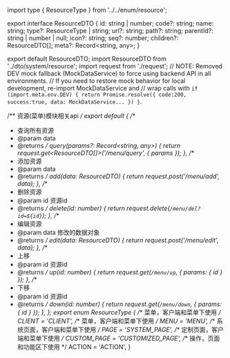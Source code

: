 import type { ResourceType } from '../../enum/resource';

export interface ResourceDTO {
  id: string | number;
  code?: string;
  name: string;
  type?: ResourceType | string;
  url?: string;
  path?: string;
  parentId?: string | number | null;
  icon?: string;
  seq?: number;
  children?: ResourceDTO[];
  meta?: Record<string, any>;
}

export default ResourceDTO;
import ResourceDTO from '../dto/system/resource';
import request from './request';
// NOTE: Removed DEV mock fallback (MockDataService) to force using backend API in all environments.
// If you need to restore mock behavior for local development, re-import MockDataService and
// wrap calls with `if (import.meta.env.DEV) { return Promise.resolve({ code:200, success:true, data: MockDataService... }) }`.

/** 资源(菜单)模块相关api */
export default {
  /**
   * 查询所有资源
   * @param data
   * @returns
   */
  query(params?: Record<string, any>) {
    return request.get<ResourceDTO[]>('/menu/query', { params });
  },
  /**
   * 添加资源
   * @param data
   * @returns
   */
  add(data: ResourceDTO) {
    return request.post('/menu/add', data);
  },
  /**
   * 删除资源
   * @param id 资源id
   * @returns
   */
  delete(id: number) {
    return request.delete(`/menu/del?id=${id}`);
  },
  /**
   * 编辑资源
   * @param data 修改的数据对象
   * @returns
   */
  edit(data: ResourceDTO) {
    return request.post('/menu/edit', data);
  },
  /**
   * 上移
   * @param id 资源id
   * @returns
   */
  up(id: number) {
    return request.get(`/menu/up`, { params: { id } });
  },
  /**
   * 下移
   * @param id 资源id
   * @returns
   */
  down(id: number) {
    return request.get(`/menu/down`, { params: { id } });
  },
};   export enum ResourceType {
  /** 菜单，客户端和菜单下使用 */
  CLIENT = 'CLIENT',
  /** 菜单，客户端和菜单下使用 */
  MENU = 'MENU',
  /** 系统页面，客户端和菜单下使用 */
  PAGE = 'SYSTEM_PAGE',
  /** 定制页面，客户端和菜单下使用 */
  CUSTOM_PAGE = 'CUSTOMIZED_PAGE',
  /** 操作，页面和功能区下使用 */
  ACTION = 'ACTION',
}